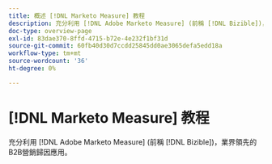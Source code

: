 ```yaml
---
title: 概述 [!DNL Marketo Measure] 教程
description: 充分利用 [!DNL Adobe Marketo Measure] (前稱 [!DNL Bizible])，業界領先的B2B營銷歸因應用。
doc-type: overview-page
exl-id: 83dae370-8ffd-4715-b72e-4e232f1bf31d
source-git-commit: 60fb40d30d7ccdd25845dd0ae3065defa5edd18a
workflow-type: tm+mt
source-wordcount: '36'
ht-degree: 0%

---
```


# [!DNL Marketo Measure] 教程

充分利用 [!DNL Adobe Marketo Measure] (前稱 [!DNL Bizible])，業界領先的B2B營銷歸因應用。

<div id="recs-overview-body-1"></div>
<div id="recs-overview-body-2"></div>
<div id="recs-overview-body-3"></div>
<div id="recs-overview-body-4"></div>
<div id="recs-overview-body-5"></div>
<div id="recs-overview-body-6"></div>